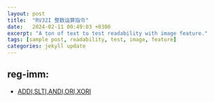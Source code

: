 ```yaml
---
layout: post
title:  "RV32I 整数运算指令"
date:   2024-02-11 00:49:03 +0300
excerpt: "A ton of text to test readability with image feature."
tags: [sample post, readability, test, image, feature]
categories: jekyll update
---
```


## reg-imm:
* [ADDI,SLTI,ANDI,ORI,XORI](../PDFs/riscv-spec.pdf#page=38)
